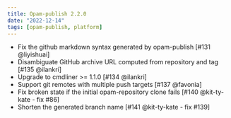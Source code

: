 ```yaml
---
title: Opam-publish 2.2.0
date: "2022-12-14"
tags: [opam-publish, platform]
---
```


* Fix the github markdown syntax generated by opam-publish [#131 @liyishuai]
* Disambiguate GitHub archive URL computed from repository and tag [#135 @ilankri]
* Upgrade to cmdliner >= 1.1.0 [#134 @ilankri]
* Support git remotes with multiple push targets [#137 @favonia]
* Fix broken state if the initial opam-repository clone fails [#140 @kit-ty-kate - fix #86]
* Shorten the generated branch name [#141 @kit-ty-kate - fix #139]
